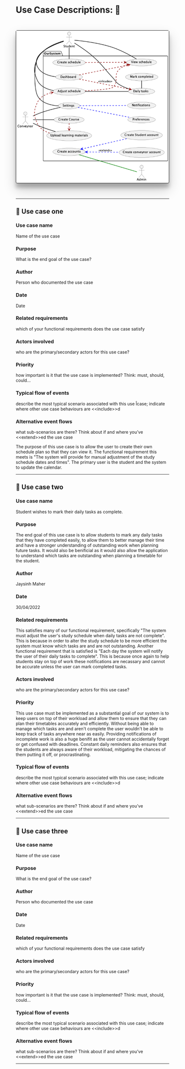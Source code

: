 # Use Case Descriptions: :pencil:

<div style="margin: 50px 0; text-align: center; border: 1px solid black; border-radius: 4px; box-shadow: rgba(0, 0, 0, 0.2) 0px 20px 40px, rgba(0, 0, 0, 0.22) 0px 15px 12px;">
<img src="Use-Case-Image.png" alt="Group 36 Use Case Diagram">
</div>

<hr>

## :mag_right: Use case one

### Use case name
Name of the use case
### Purpose
What is the end goal of the use case?
### Author
Person who documented the use case
### Date
Date
### Related requirements
which of your functional requirements does the use case satisfy
### Actors involved
who are the primary/secondary actors for this use case?
### Priority
how important is it that the use case is implemented? Think: must, should, could...
### Typical flow of events
describe the most typical scenario associated with this use Îcase; indicate where other use case behaviours are \<\<include\>\>d
### Alternative event flows
what sub-scenarios are there? Think about if and where you’ve \<\<extend\>\>ed the use case


The purpose of this use case is to allow the user to create their own schedule plan so that they can view it. The functional requirement this meets is "The system will provide for manual adjustment of the study schedule dates and times". The primary user is the student and the system to update the calendar.
<hr>

## :mag_right: Use case two

### Use case name
Student wishes to mark their daily tasks as complete.
### Purpose
The end goal of this use case is to allow students to mark any daily tasks that they have completed easily, to allow them to better manage their time and have a stronger understanding of outstanding work when planning future tasks. It would also be benificial as it would also allow the application to understand which tasks are outstanding when planning a timetable for the student. 
### Author
Jaysinh Maher
### Date
30/04/2022
### Related requirements
This satisfies many of our functional requirement, specifically "The system must adjust the user's study schedule when daily tasks are not complete". This is because in order to alter the study schedule to be more efficient the system must know which tasks are and are not outstanding. Another functional requirement that is satisfied is "Each day the system will notify the user of their daily tasks to complete". This is because once again to help students stay on top of work these notifications are necassary and cannot be accurate unless the user can mark completed tasks.
### Actors involved
who are the primary/secondary actors for this use case?
### Priority
This use case must be implemented as a substantial goal of our system is to keep users on top of their workload and allow them to ensure that they can plan their timetables accurately and efficiently. Without being able to manage which tasks are and aren't complete the user wouldn't be able to keep track of tasks anywhere near as easily. Providing notifications of incomplete work is also a huge benifit as the user cannot accidentally forget or get confused with deadlines. Constant daily reminders also ensures that the students are always aware of their workload, mitigating the chances of them putting it off, or procrastinating.
### Typical flow of events
describe the most typical scenario associated with this use case; indicate where other use case behaviours are \<\<include\>\>d
### Alternative event flows
what sub-scenarios are there? Think about if and where you’ve \<\<extend\>\>ed the use case
<hr>

## :mag_right: Use case three

### Use case name
Name of the use case
### Purpose
What is the end goal of the use case?
### Author
Person who documented the use case
### Date
Date
### Related requirements
which of your functional requirements does the use case satisfy
### Actors involved
who are the primary/secondary actors for this use case?
### Priority
how important is it that the use case is implemented? Think: must, should, could...
### Typical flow of events
describe the most typical scenario associated with this use case; indicate where other use case behaviours are \<\<include\>\>d
### Alternative event flows
what sub-scenarios are there? Think about if and where you’ve \<\<extend\>\>ed the use case
<hr>

